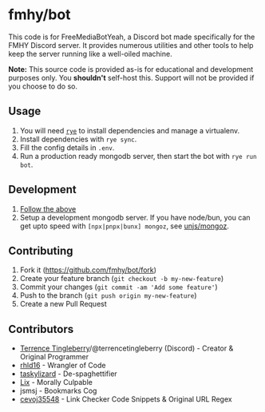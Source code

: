 # fmhy/bot

This code is for FreeMediaBotYeah, a Discord bot made specifically for the FMHY Discord server. It provides numerous utilities and other tools to help keep the server running like a well-oiled machine.

**Note:** This source code is provided as-is for educational and development purposes only. You **shouldn't** self-host this. Support will not be provided if you choose to do so.

## Usage

1. You will need [`rye`](https://rye-up.com) to install dependencies and manage a virtualenv.
2. Install dependencies with `rye sync`.
3. Fill the config details in `.env`.
4. Run a production ready mongodb server, then start the bot with `rye run bot`.

## Development

1. [Follow the above](#usage)
2. Setup a development mongodb server. If you have node/bun, you can get upto speed with `[npx|pnpx|bunx] mongoz`, see [unjs/mongoz](https://github.com/unjs/mongoz).

## Contributing

1. Fork it (<https://github.com/fmhy/bot/fork>)
2. Create your feature branch (`git checkout -b my-new-feature`)
3. Commit your changes (`git commit -am 'Add some feature'`)
4. Push to the branch (`git push origin my-new-feature`)
5. Create a new Pull Request

## Contributors

- [Terrence Tingleberry](https://github.com/maureenferreira)/@terrencetingleberry (Discord) - Creator & Original Programmer
- [rhld16](https://github.com/rhld16) - Wrangler of Code
- [taskylizard](https://github.com/taskylizard) - De-spaghettifier
- [Lix](https://github.com/daniel-lxs) - Morally Culpable
- jsmsj - Bookmarks Cog
- [cevoj35548](https://gitlab.com/cevoj) - Link Checker Code Snippets & Original URL Regex
